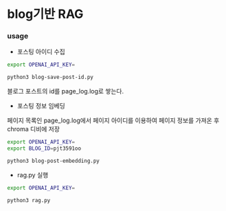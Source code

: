 # blog기반 RAG

### usage

* 포스팅 아이디 수집

```sh
export OPENAI_API_KEY=

python3 blog-save-post-id.py
```

블로그 포스트의 id를 page_log.log로 쌓는다.

* 포스팅 정보 임베딩

페이지 목록인 page_log.log에서 페이지 아이디를 이용하여 페이지 정보를 가져온 후 chroma 디비에 저장

```sh
export OPENAI_API_KEY=
export BLOG_ID=pjt3591oo

python3 blog-post-embedding.py
```

* rag.py 실행

```sh
export OPENAI_API_KEY=

python3 rag.py
```